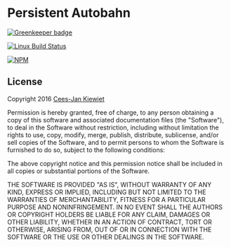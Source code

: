# Persistent Autobahn

[![Greenkeeper badge](https://badges.greenkeeper.io/WyriHaximus/nodejs-persistent-autobahn.svg)](https://greenkeeper.io/)

[![Linux Build Status](https://travis-ci.org/WyriHaximus/nodejs-persistent-autobahn.png)](https://travis-ci.org/WyriHaximus/nodejs-persistent-autobahn)

[![NPM](https://nodei.co/npm/persistent-autobahn.png?downloads=true&downloadRank=true&stars=true)](https://www.npmjs.com/package/persistent-autobahn)

## License ##

Copyright 2016 [Cees-Jan Kiewiet](http://wyrihaximus.net/)

Permission is hereby granted, free of charge, to any person
obtaining a copy of this software and associated documentation
files (the "Software"), to deal in the Software without
restriction, including without limitation the rights to use,
copy, modify, merge, publish, distribute, sublicense, and/or sell
copies of the Software, and to permit persons to whom the
Software is furnished to do so, subject to the following
conditions:

The above copyright notice and this permission notice shall be
included in all copies or substantial portions of the Software.

THE SOFTWARE IS PROVIDED "AS IS", WITHOUT WARRANTY OF ANY KIND,
EXPRESS OR IMPLIED, INCLUDING BUT NOT LIMITED TO THE WARRANTIES
OF MERCHANTABILITY, FITNESS FOR A PARTICULAR PURPOSE AND
NONINFRINGEMENT. IN NO EVENT SHALL THE AUTHORS OR COPYRIGHT
HOLDERS BE LIABLE FOR ANY CLAIM, DAMAGES OR OTHER LIABILITY,
WHETHER IN AN ACTION OF CONTRACT, TORT OR OTHERWISE, ARISING
FROM, OUT OF OR IN CONNECTION WITH THE SOFTWARE OR THE USE OR
OTHER DEALINGS IN THE SOFTWARE.
